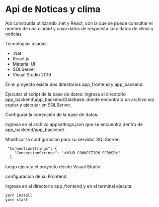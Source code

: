 # Api de Noticas y clima 

Api construida utilizando .net y React, con la que se puede consultar el nombre de una ciudad y cuyo datos de respuesta son: datos de clima y noticias.


Tecnologias usadas:
- .Net
- React js
- Matarial UI
- SQLServer
- Visual Studio 2019


En el proyecto existe dos directorios app_frontend y app_backend.

Ejecutar el script de la base de datos: ingresa al directorio app_backend\app_backend\Database. donde encontrara un archivo sql copiar y ejecutar en SQLServer.


Configurar la conección de la base de datos:

Ingresa en el archivo appsettings.json que se encuentra dentro de app_backend/app_backend/



Modificar la configuración para su servidor SQLServer:

~~~
 "ConnectionStrings": {
    "ConnectionStrings": "<YOUR_CONNECTION_SERVER>"
  }
~~~
luego ejecuta el proyecto desde Visual Studio 

configuracion de su Frontend


Ingresa en el directorio app_frontend y en el terminal ejecuta:

~~~
yarn install
yarn start
~~~

